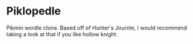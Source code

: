 # Piklopedle
Pikmin wordle clone. Based off of Hunter's Journle, I would recommend taking a look at that if you like hollow knight.
